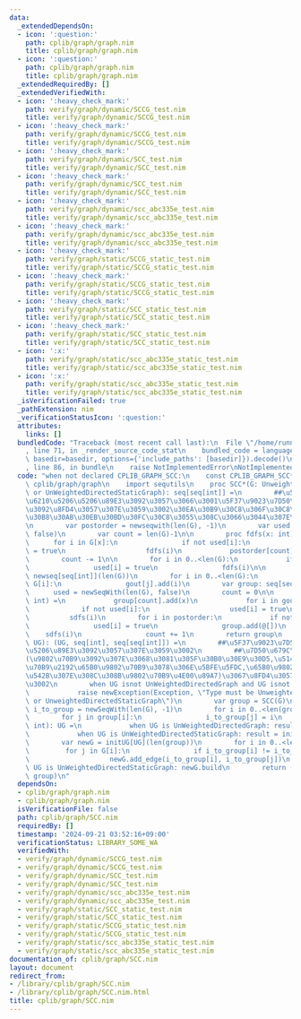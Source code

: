 ```yaml
---
data:
  _extendedDependsOn:
  - icon: ':question:'
    path: cplib/graph/graph.nim
    title: cplib/graph/graph.nim
  - icon: ':question:'
    path: cplib/graph/graph.nim
    title: cplib/graph/graph.nim
  _extendedRequiredBy: []
  _extendedVerifiedWith:
  - icon: ':heavy_check_mark:'
    path: verify/graph/dynamic/SCCG_test.nim
    title: verify/graph/dynamic/SCCG_test.nim
  - icon: ':heavy_check_mark:'
    path: verify/graph/dynamic/SCCG_test.nim
    title: verify/graph/dynamic/SCCG_test.nim
  - icon: ':heavy_check_mark:'
    path: verify/graph/dynamic/SCC_test.nim
    title: verify/graph/dynamic/SCC_test.nim
  - icon: ':heavy_check_mark:'
    path: verify/graph/dynamic/SCC_test.nim
    title: verify/graph/dynamic/SCC_test.nim
  - icon: ':heavy_check_mark:'
    path: verify/graph/dynamic/scc_abc335e_test.nim
    title: verify/graph/dynamic/scc_abc335e_test.nim
  - icon: ':heavy_check_mark:'
    path: verify/graph/dynamic/scc_abc335e_test.nim
    title: verify/graph/dynamic/scc_abc335e_test.nim
  - icon: ':heavy_check_mark:'
    path: verify/graph/static/SCCG_static_test.nim
    title: verify/graph/static/SCCG_static_test.nim
  - icon: ':heavy_check_mark:'
    path: verify/graph/static/SCCG_static_test.nim
    title: verify/graph/static/SCCG_static_test.nim
  - icon: ':heavy_check_mark:'
    path: verify/graph/static/SCC_static_test.nim
    title: verify/graph/static/SCC_static_test.nim
  - icon: ':heavy_check_mark:'
    path: verify/graph/static/SCC_static_test.nim
    title: verify/graph/static/SCC_static_test.nim
  - icon: ':x:'
    path: verify/graph/static/scc_abc335e_static_test.nim
    title: verify/graph/static/scc_abc335e_static_test.nim
  - icon: ':x:'
    path: verify/graph/static/scc_abc335e_static_test.nim
    title: verify/graph/static/scc_abc335e_static_test.nim
  _isVerificationFailed: true
  _pathExtension: nim
  _verificationStatusIcon: ':question:'
  attributes:
    links: []
  bundledCode: "Traceback (most recent call last):\n  File \"/home/runner/.local/lib/python3.10/site-packages/onlinejudge_verify/documentation/build.py\"\
    , line 71, in _render_source_code_stat\n    bundled_code = language.bundle(stat.path,\
    \ basedir=basedir, options={'include_paths': [basedir]}).decode()\n  File \"/home/runner/.local/lib/python3.10/site-packages/onlinejudge_verify/languages/nim.py\"\
    , line 86, in bundle\n    raise NotImplementedError\nNotImplementedError\n"
  code: "when not declared CPLIB_GRAPH_SCC:\n    const CPLIB_GRAPH_SCC* = 1\n    import\
    \ cplib/graph/graph\n    import sequtils\n    proc SCC*(G: UnweightedDirectedGraph\
    \ or UnWeightedDirectedStaticGraph): seq[seq[int]] =\n        ##\u5F37\u9023\u7D50\
    \u6210\u5206\u5206\u89E3\u3092\u3057\u3066\u3001\u5F37\u9023\u7D50\u6210\u5206\
    \u3092\u8FD4\u3057\u307E\u3059\u3002\u30EA\u30B9\u30C8\u306F\u30C8\u30DD\u30ED\
    \u30B8\u30AB\u30EB\u30BD\u30FC\u30C8\u3055\u308C\u3066\u3044\u307E\u3059\u3002\
    \n        var postorder = newseqwith(len(G), -1)\n        var used = newSeqWith(len(G),\
    \ false)\n        var count = len(G)-1\n\n        proc fdfs(x: int) =\n      \
    \      for i in G[x]:\n                if not used[i]:\n                    used[i]\
    \ = true\n                    fdfs(i)\n            postorder[count] = x\n    \
    \        count -= 1\n\n        for i in 0..<len(G):\n            if not used[i]:\n\
    \                used[i] = true\n                fdfs(i)\n\n        var gout =\
    \ newseq[seq[int]](len(G))\n        for i in 0..<len(G):\n            for j in\
    \ G[i]:\n                gout[j].add(i)\n        var group: seq[seq[int]]\n  \
    \      used = newSeqWith(len(G), false)\n        count = 0\n\n        proc sdfs(x:\
    \ int) =\n            group[count].add(x)\n            for i in gout[x]:\n   \
    \             if not used[i]:\n                    used[i] = true\n          \
    \          sdfs(i)\n        for i in postorder:\n            if not used[i]:\n\
    \                used[i] = true\n                group.add(@[])\n            \
    \    sdfs(i)\n                count += 1\n        return group\n    proc SCCG*[UG](G:\
    \ UG): (UG, seq[int], seq[seq[int]]) =\n        ##\u5F37\u9023\u7D50\u6210\u5206\
    \u5206\u89E3\u3092\u3057\u307E\u3059\u3002\n        ##\u7D50\u679C\u3092\u3001\
    (\u9802\u70B9\u3092\u307E\u3068\u3081\u305F\u30B0\u30E9\u30D5,\u5143\u306E\u9802\
    \u70B9\u2192\u65B0\u9802\u70B9\u3078\u306E\u5BFE\u5FDC,\u65B0\u9802\u70B9\u306B\
    \u542B\u307E\u308C\u308B\u9802\u70B9\u4E00\u89A7)\u3067\u8FD4\u3057\u307E\u3059\
    \u3002\n        when UG isnot UnWeightedDirectedGraph and UG isnot UnWeightedDirectedStaticGraph:\n\
    \            raise newException(Exception, \"Type must be UnweightedDirectedGraph\
    \ or UnweightedDirectedStaticGraph\")\n        var group = SCC(G)\n        var\
    \ i_to_group = newSeqWith(len(G), -1)\n        for i in 0..<len(group):\n    \
    \        for j in group[i]:\n                i_to_group[j] = i\n        proc initUG[UG](N:\
    \ int): UG =\n            when UG is UnWeightedDirectedGraph: result = initUnWeightedDirectedGraph(N)\n\
    \            when UG is UnWeightedDirectedStaticGraph: result = initUnWeightedDirectedStaticGraph(N)\n\
    \        var newG = initUG[UG](len(group))\n        for i in 0..<len(G):\n   \
    \         for j in G[i]:\n                if i_to_group[i] != i_to_group[j]:\n\
    \                    newG.add_edge(i_to_group[i], i_to_group[j])\n        when\
    \ UG is UnWeightedDirectedStaticGraph: newG.build\n        return (newG, i_to_group,\
    \ group)\n"
  dependsOn:
  - cplib/graph/graph.nim
  - cplib/graph/graph.nim
  isVerificationFile: false
  path: cplib/graph/SCC.nim
  requiredBy: []
  timestamp: '2024-09-21 03:52:16+09:00'
  verificationStatus: LIBRARY_SOME_WA
  verifiedWith:
  - verify/graph/dynamic/SCCG_test.nim
  - verify/graph/dynamic/SCCG_test.nim
  - verify/graph/dynamic/SCC_test.nim
  - verify/graph/dynamic/SCC_test.nim
  - verify/graph/dynamic/scc_abc335e_test.nim
  - verify/graph/dynamic/scc_abc335e_test.nim
  - verify/graph/static/SCC_static_test.nim
  - verify/graph/static/SCC_static_test.nim
  - verify/graph/static/SCCG_static_test.nim
  - verify/graph/static/SCCG_static_test.nim
  - verify/graph/static/scc_abc335e_static_test.nim
  - verify/graph/static/scc_abc335e_static_test.nim
documentation_of: cplib/graph/SCC.nim
layout: document
redirect_from:
- /library/cplib/graph/SCC.nim
- /library/cplib/graph/SCC.nim.html
title: cplib/graph/SCC.nim
---
```

